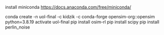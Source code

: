 install miniconda https://docs.anaconda.com/free/miniconda/

conda create -n uol-final -c kidzik -c conda-forge opensim-org::opensim python=3.8.19
activate uol-final
pip install osim-rl
pip install scipy
pip install perlin_noise